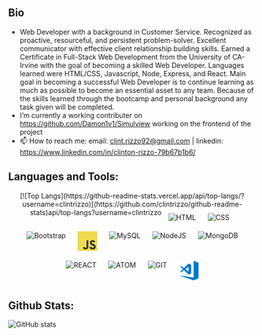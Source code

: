 ## Bio
- Web Developer with a background in Customer Service. Recognized as proactive, resourceful, and persistent problem-solver. Excellent communicator with effective client         relationship building skills. Earned a Certificate in Full-Stack Web Development from the University of CA-Irvine with the goal of becoming a skilled Web Developer. Languages learned were HTML/CSS, Javascript, Node, Express, and React. Main goal in becoming a successful Web Developer is to continue learning as much as possible to become an essential asset to any team. Because of the skills learned through the bootcamp and personal background any task given will be completed.
- I’m currently a working contributer on https://github.com/Damon1v1/Simulview working on the frontend of the project
- 📫 How to reach me: email: clint.rizzo92@gmail.com | linkedin: https://www.linkedin.com/in/clinton-rizzo-79b67b1b6/

## Languages and Tools:
<p align="center">
  [![Top Langs](https://github-readme-stats.vercel.app/api/top-langs/?username=clintrizzo)](https://github.com/clintrizzo/github-readme-stats)api/top-langs?username=clintrizzo

<img src="https://image.freepik.com/free-icon/html-file-with-code-symbol_318-45756.jpg" alt="HTML" height="40" style="vertical-align:top; margin:10px">
<img src="https://c1.klipartz.com/pngpicture/980/312/sticker-png-html-logo-css3-javascript-web-design-css-grid-layout-html5-electric-blue-symbol.png" alt="CSS" height="40" style="vertical-align:top; margin:10px">
<img src="https://tse2.mm.bing.net/th?id=OIP.GQ1CUtFYAi8c2b-pThbpJQHaGF&pid=Api&P=0&w=211&h=174" alt="Bootstrap" height="40" style="vertical-align:top; margin:10px">
<img src="https://raw.githubusercontent.com/github/explore/80688e429a7d4ef2fca1e82350fe8e3517d3494d/topics/javascript/javascript.png" alt="Javascript" height="40" style="vertical-align:top; margin:10px">
<img src="https://pngimg.com/uploads/mysql/mysql_PNG29.png" alt="MySQL" height="40" style="vertical-align:top; margin:10px">
<img src="https://res.cloudinary.com/practicaldev/image/fetch/s--_QMQU86---/c_imagga_scale,f_auto,fl_progressive,h_420,q_auto,w_1000/https://dev-to-uploads.s3.amazonaws.com/i/6dnng3pre04xxdebia1g.png" alt="NodeJS" height="40" style="vertical-align:top; margin:10px"> 
<img src="https://florencefennel.co.in/image/cache/catalog/florencefennel/MangoDB-1000x1000.jpg" alt="MongoDB" height="40" style="vertical-align:top; margin:10px">
<img src="https://upload.wikimedia.org/wikipedia/commons/thumb/a/a7/React-icon.svg/1200px-React-icon.svg.png" alt="REACT" height="40" style="vertical-align:top; margin:10px">
<img src="https://tse2.mm.bing.net/th?id=OIP.Xf-cqG_M8hgQydXsePMomQAAAA&pid=Api&P=0&w=300&h=300" alt="ATOM" height="40" style="vertical-align:top; margin:10px">
<img src="https://tse2.mm.bing.net/th?id=OIP.c2Bm6fTdMYk3uRQpBZU5tAHaHY&pid=Api&P=0&w=300&h=300" alt="GIT" height="40" style="vertical-align:top; margin:10px"> 
<img src="https://raw.githubusercontent.com/github/explore/80688e429a7d4ef2fca1e82350fe8e3517d3494d/topics/visual-studio-code/visual-studio-code.png" alt="VS Code" height="40" style="vertical-align:top; margin:10px">
</p>

## Github Stats:
![GitHub stats](https://github-readme-stats.vercel.app/api?username=clintrizzo&show_icons=true&theme=tokyonight)




<!---
clintrizzo/clintrizzo is a ✨ special ✨ repository because its `README.md` (this file) appears on your GitHub profile.
You can click the Preview link to take a look at your changes.
--->
